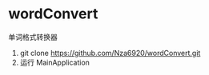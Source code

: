 # wordConvert
单词格式转换器
1. git clone https://github.com/Nza6920/wordConvert.git
2. 运行 MainApplication
